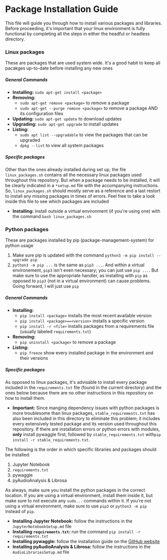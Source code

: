 # Package Installation Guide
This file will guide you through how to install various packages and libraries. Before proceeding, it's important that your linux environment is fully functional by completing all the steps in either the headful or headless directory.

### Linux packages
These are packages that are used system wide. It's a good habit to keep all pacakges up-to-date before installing any new ones

##### General Commands
* **Installing:** `sudo apt-get install <package>`
* **Removing:**
    * `sudo apt-get remove <package>` to remove a package
    * `sudo apt-get --purge remove <package>` to remove a package AND its configuration files
* **Updating:** `sudo apt-get update` to download updates
* **Upgrading:** `sudo apt-get upgrade` to install updates
* **Listing:**
    * `sudo apt list --upgradable` to view the packages that can be upgraded
    * `dpkg --list` to view all system packages

##### Specific packages
Other than the ones already installed during set up, the file `linux_packages.sh` contains all the necessary linux packages used throughout this repository. But when a package needs to be installed, it will be clearly indicated in a `*setup.md` file with the accompanying instructions. So, `linux_packages.sh` should mostly serve as a reference and a last restort to install any missing packages in times of errors. Feel free to take a look inside this file to see which packages are included
* **Installing:** install outside a virtual environment (if you're using one) with the command `bash linux_packages.sh`


### Python packages
These are packages installed by pip (package-management-system) for python usage
1. Make sure pip is updated with the command `python3 -m pip install --upgrade pip`
2. `python3 -m pip ...` is the same as `pip3 ...`. And within a virtual environement, `pip3` isn't even necessary; you can just use `pip ...`. But make sure to use the appropriate handler, as installing with `pip` as opposed to `pip3` (not in a virtual environment) can cause problems. Going forward, I will just use `pip`

##### General Commands
* **Installing:** 
    * `pip install <package>` installs the most recent available version
    * `pip install <package>==<version>` installs a specific version
    * `pip install -r <file>` installs packages from a requirements file (usually labeled `requirements.txt`)
* **Removing:**
    * `pip uninstall <package>` to remove a package
* **Listing:**
    * `pip freeze` show every installed package in the environment and their versions
    
##### Specific packages
As opposed to linux packages, it's advisable to install every package included in the `requirements.txt` file (found in the current directory) and the ones below because there are no other instructions in this repository on how to install them.
* **Important:** Since manging dependency issues with python packages is more troublesome than linux packages, `stable_requirements.txt` has also been included in this directory to eliminate this problem; it includes every extensively tested package and its version used throughout this repository. If there are installation errors or python errors with modules, **only** install pywaggle first, followed by `stable_requirements.txt` with`pip install -r stable_requirements.txt`. 

The following is the order in which specific libraries and packages should be installed:
1. Jupyter Notebook
2. `requirements.txt`
3. pywaggle
4. pyAudioAnalysis & Librosa  

As always, make sure you install the python packages in the correct location. If you are using a virtual environment, install them inside it, but make sure to not execute any `sudo...` commands within it. If you're not using a virtual environment, make sure to use `pip3` or `python3 -m pip` instead of `pip`.  

* **Installing Jupyter Notebook:** follow the instructions in the `JupyterNotebookSetup.md` file
* **Installing `requirements.txt`:** run the command `pip install -r requirements.txt`
* **Installing pywaggle:** follow the installation guide on the [GitHub website](https://github.com/waggle-sensor/pywaggle)
* **Installing pyAudioAnalysis & Librosa:** follow the instructions in the `AudioLibrariesSetup.md` file

